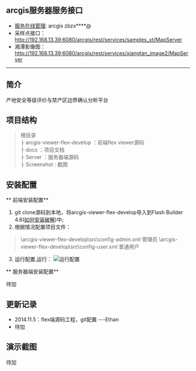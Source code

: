 arcgis服务器服务接口
----
- [服务在线管理](http://192.168.13.39:6080/arcgis/manager): arcgis zbzx****@
- 采样点接口：http://192.168.13.39:6080/arcgis/rest/services/samples_xt/MapServer
- 湘潭影像图：http://192.168.13.39:6080/arcgis/rest/services/xiangtan_image2/MapServer



---------
简介
--
产地安全等级评价与禁产区边界确认分析平台

项目结构
----
> 根目录<br>
> ├ arcgis-viewer-flex-develop ：前端flex viewer源码<br>
> ├ docs ：项目文档<br>
> ├ Server ：服务器端源码<br>
> ├ Screenshot : 截图<br>

安装配置
----

** 前端安装配置**

1. git clone源码到本地，将arcgis-viewer-flex-develop导入到Flash Builder 4.6([如何安装破解](http://blog.xlanlab.com/index.php/archives/7/))中;
2. 根据情况配置项目文件：
> \arcgis-viewer-flex-develop\src\config-admin.xml 管理员
> \arcgis-viewer-flex-develop\src\config-user.xml  普通用户

3. 运行配置,运行：
![运行配置](http://t1.qpic.cn/mblogpic/32f142b5c18e7d70a0fe/2000)

** 服务器端安装配置**

待加

更新记录
----

 - 2014.11.5：flex端源码工程，git配置  ---Ethan
 - 待加


演示截图
----
待加